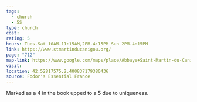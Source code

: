 ```yaml
---
tags:
  - church
  - 5S
type: church
cost: 
rating: 5
hours: Tues-Sat 10AM-11:15AM,2PM-4:15PM Sun 2PM-4:15PM
link: https://www.stmartinducanigou.org/
page: "712"
map-link: https://www.google.com/maps/place/Abbaye+Saint-Martin-du-Canigou/@42.5288493,2.4010816,16.25z/data=!4m6!3m5!1s0x12afff5962f9cab3:0xd09c49a103cc8f89!8m2!3d42.5282041!4d2.4009883!16zL20vMDNyM3pk?entry=ttu&g_ep=EgoyMDI0MTAwOS4wIKXMDSoASAFQAw%3D%3D
visit: 
location: 42.52817575,2.400837179380436
source: Fodor's Essential France
---
```

Marked as a 4 in the book upped to a 5 due to uniqueness.